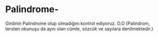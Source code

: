 # Palindrome-
 Girdinin Palindrome  olup olmadığını kontrol ediyoruz.  O.O (Palindrom, tersten okunuşu da aynı olan cümle, sözcük ve sayılara denilmektedir.)
